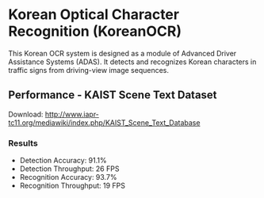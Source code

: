 # Korean Optical Character Recognition (KoreanOCR)
This Korean OCR system is designed as a module of Advanced Driver Assistance Systems (ADAS). It detects and recognizes Korean characters in traffic signs from driving-view image sequences.

## Performance - KAIST Scene Text Dataset
Download: http://www.iapr-tc11.org/mediawiki/index.php/KAIST_Scene_Text_Database

### Results
  + Detection Accuracy: 91.1%
  + Detection Throughput: 26 FPS
  + Recognition Accuracy: 93.7%
  + Recognition Throughput: 19 FPS

